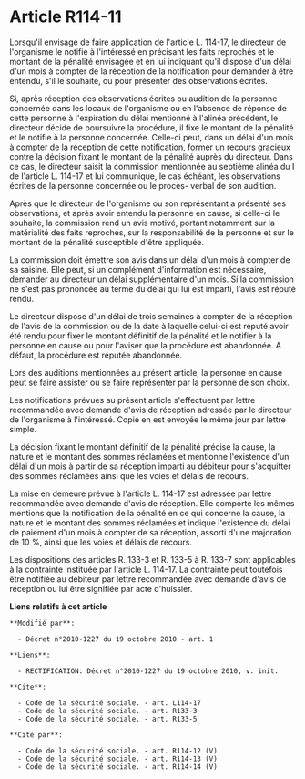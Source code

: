 # Article R114-11

Lorsqu'il envisage de faire application de l'article L. 114-17, le directeur de l'organisme le notifie à l'intéressé en
précisant les faits reprochés et le montant de la pénalité envisagée et en lui indiquant qu'il dispose d'un délai d'un mois à
compter de la réception de la notification pour demander à être entendu, s'il le souhaite, ou pour présenter des observations
écrites. 

Si, après réception des observations écrites ou audition de la personne concernée dans les locaux de l'organisme ou en
l'absence de réponse de cette personne à l'expiration du délai mentionné à l'alinéa précédent, le directeur décide de
poursuivre la procédure, il fixe le montant de la pénalité et le notifie à la personne concernée. Celle-ci peut, dans un
délai d'un mois à compter de la réception de cette notification, former un recours gracieux contre la décision fixant le
montant de la pénalité auprès du directeur. Dans ce cas, le directeur saisit la commission mentionnée au septième alinéa du I
de l'article L. 114-17 et lui communique, le cas échéant, les observations écrites de la personne concernée ou le procès-
verbal de son audition. 

Après que le directeur de l'organisme ou son représentant a présenté ses observations, et après avoir entendu la personne en
cause, si celle-ci le souhaite, la commission rend un avis motivé, portant notamment sur la matérialité des faits reprochés,
sur la responsabilité de la personne et sur le montant de la pénalité susceptible d'être appliquée. 

La commission doit émettre son avis dans un délai d'un mois à compter de sa saisine. Elle peut, si un complément
d'information est nécessaire, demander au directeur un délai supplémentaire d'un mois. Si la commission ne s'est pas
prononcée au terme du délai qui lui est imparti, l'avis est réputé rendu. 

Le directeur dispose d'un délai de trois semaines à compter de la réception de l'avis de la commission ou de la date à
laquelle celui-ci est réputé avoir été rendu pour fixer le montant définitif de la pénalité et le notifier à la personne en
cause ou pour l'aviser que la procédure est abandonnée. A défaut, la procédure est réputée abandonnée. 

Lors des auditions mentionnées au présent article, la personne en cause peut se faire assister ou se faire représenter par la
personne de son choix. 

Les notifications prévues au présent article s'effectuent par lettre recommandée avec demande d'avis de réception adressée
par le directeur de l'organisme à l'intéressé. Copie en est envoyée le même jour par lettre simple. 

La décision fixant le montant définitif de la pénalité précise la cause, la nature et le montant des sommes réclamées et
mentionne l'existence d'un délai d'un mois à partir de sa réception imparti au débiteur pour s'acquitter des sommes réclamées
ainsi que les voies et délais de recours. 

La mise en demeure prévue à l'article L. 114-17 est adressée par lettre recommandée avec demande d'avis de réception. Elle
comporte les mêmes mentions que la notification de la pénalité en ce qui concerne la cause, la nature et le montant des
sommes réclamées et indique l'existence du délai de paiement d'un mois à compter de sa réception, assorti d'une majoration de
10 %, ainsi que les voies et délais de recours. 

Les dispositions des articles R. 133-3 et R. 133-5 à R. 133-7 sont applicables à la contrainte instituée par l'article L.
114-17. La contrainte peut toutefois être notifiée au débiteur par lettre recommandée avec demande d'avis de réception ou lui
être signifiée par acte d'huissier.

**Liens relatifs à cet article**

	**Modifié par**:

	  - Décret n°2010-1227 du 19 octobre 2010 - art. 1

	**Liens**:

	  - RECTIFICATION: Décret n°2010-1227 du 19 octobre 2010, v. init.

	**Cite**:

	  - Code de la sécurité sociale. - art. L114-17
	  - Code de la sécurité sociale. - art. R133-3
	  - Code de la sécurité sociale. - art. R133-5

	**Cité par**:

	  - Code de la sécurité sociale. - art. R114-12 (V)
	  - Code de la sécurité sociale. - art. R114-13 (V)
	  - Code de la sécurité sociale. - art. R114-14 (V)
